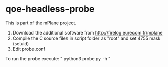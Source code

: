 # qoe-headless-probe
This is part of the mPlane project.

  1. Download the additional software from http://firelog.eurecom.fr/mplane
  2. Compile the C source files in script folder as "root" and set 4755 mask (setuid)
  3. Edit probe.conf 
  
To run the probe execute:
  " python3 probe.py -h "


  
